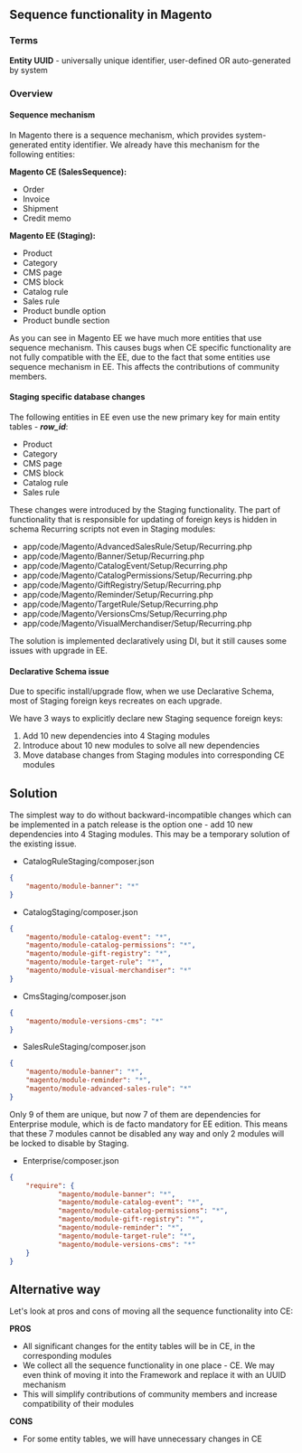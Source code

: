 ## Sequence functionality in Magento

### Terms

**Entity UUID** - universally unique identifier, user-defined OR auto-generated by system

### Overview

#### Sequence mechanism
In Magento there is a sequence mechanism, which provides system-generated entity identifier. We already have this mechanism for the following entities:

**Magento CE (SalesSequence):**
* Order
* Invoice
* Shipment
* Credit memo

**Magento EE (Staging):**
* Product
* Category
* CMS page
* CMS block
* Catalog rule
* Sales rule
* Product bundle option
* Product bundle section

As you can see in Magento EE we have much more entities that use sequence mechanism. 
This causes bugs when CE specific functionality are not fully compatible with the EE, due to the fact that some entities use sequence mechanism in EE.
This affects the contributions of community members.

#### Staging specific database changes
The following entities in EE even use the new primary key for main entity tables - **_row_id_**:
* Product
* Category
* CMS page
* CMS block
* Catalog rule
* Sales rule

These changes were introduced by the Staging functionality. 
The part of functionality that is responsible for updating of foreign keys is hidden in schema Recurring scripts not even in Staging modules:
* app/code/Magento/AdvancedSalesRule/Setup/Recurring.php
* app/code/Magento/Banner/Setup/Recurring.php
* app/code/Magento/CatalogEvent/Setup/Recurring.php
* app/code/Magento/CatalogPermissions/Setup/Recurring.php
* app/code/Magento/GiftRegistry/Setup/Recurring.php
* app/code/Magento/Reminder/Setup/Recurring.php
* app/code/Magento/TargetRule/Setup/Recurring.php
* app/code/Magento/VersionsCms/Setup/Recurring.php
* app/code/Magento/VisualMerchandiser/Setup/Recurring.php

The solution is implemented declaratively using DI, but it still causes some issues with upgrade in EE. 

#### Declarative Schema issue
Due to specific install/upgrade flow, when we use Declarative Schema, most of Staging foreign keys recreates on each upgrade.

We have 3 ways to explicitly declare new Staging sequence foreign keys:

1. Add 10 new dependencies into 4 Staging modules
2. Introduce about 10 new modules to solve all new dependencies
3. Move database changes from Staging modules into corresponding CE modules

## Solution

The simplest way to do without backward-incompatible changes which can be implemented in a patch release is the option one - add 10 new dependencies into 4 Staging modules.
This may be a temporary solution of the existing issue.

* CatalogRuleStaging/composer.json
```json
{
    "magento/module-banner": "*"
}
```

* CatalogStaging/composer.json
```json
{
    "magento/module-catalog-event": "*",
    "magento/module-catalog-permissions": "*",
    "magento/module-gift-registry": "*",
    "magento/module-target-rule": "*",
    "magento/module-visual-merchandiser": "*"
}
```

* CmsStaging/composer.json
```json
{
    "magento/module-versions-cms": "*"
}
```

* SalesRuleStaging/composer.json
```json
{
    "magento/module-banner": "*",
    "magento/module-reminder": "*",
    "magento/module-advanced-sales-rule": "*"
}
```
Only 9 of them are unique, but now 7 of them are dependencies for Enterprise module, which is de facto mandatory for EE edition. 
This means that these 7 modules cannot be disabled any way and only 2 modules will be locked to disable by Staging.

* Enterprise/composer.json
```json
{
    "require": {
            "magento/module-banner": "*",
            "magento/module-catalog-event": "*",
            "magento/module-catalog-permissions": "*",
            "magento/module-gift-registry": "*",
            "magento/module-reminder": "*",
            "magento/module-target-rule": "*",
            "magento/module-versions-cms": "*"
    }
}
```
## Alternative way

Let's look at pros and cons of moving all the sequence functionality into CE:

**PROS**
* All significant changes for the entity tables will be in CE, in the corresponding modules 
* We collect all the sequence functionality in one place - CE.
  We may even think of moving it into the Framework and replace it with an UUID mechanism
* This will simplify contributions of community members and increase compatibility of their modules

**CONS**
* For some entity tables, we will have unnecessary changes in CE 


